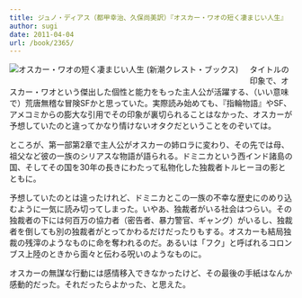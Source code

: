 ```yaml
---
title: ジュノ・ディアス（都甲幸治、久保尚美訳）『オスカー・ワオの短く凄まじい人生』
author: sugi
date: 2011-04-04
url: /book/2365/
---
```

<a href="http://www.amazon.co.jp/exec/obidos/ASIN/4105900897/chezsugi-22/ref=nosim/" name="amazletlink" target="_blank"><img src="http://i1.wp.com/ecx.images-amazon.com/images/I/51ba9r2cFsL._SL160_.jpg?w=660" alt="オスカー・ワオの短く凄まじい人生 (新潮クレスト・ブックス)" class="alignleft" style="float: left; margin: 0 20px 20px 0;" data-recalc-dims="1" /></a>

タイトルの印象で、オスカー・ワオという傑出した個性と能力をもった主人公が活躍する、（いい意味で）荒唐無稽な冒険SFかと思っていた。実際読み始めても、『指輪物語』やSF、アメコミからの膨大な引用でその印象が裏切られることはなかった、オスカーが予想していたのと違ってかなり情けないオタクだということをのぞいては。

ところが、第一部第2章で主人公がオスカーの姉ロラに変わり、その先では母、祖父など彼の一族のシリアスな物語が語られる。ドミニカという西インド諸島の国、そしてその国を30年の長きにわたって私物化した独裁者トルヒーヨの影とともに。

予想していたのとは違ったけれど、ドミニカとこの一族の不幸な歴史にのめり込むように一気に読み切ってしまった。いやあ、独裁者がいる社会はつらい。その独裁者の下には何百万の協力者（密告者、暴力警官、ギャング）がいるし、独裁者を倒しても別の独裁者がとってかわるだけだったりもする。オスカーも結局独裁の残滓のようなものに命を奪われるのだ。あるいは「フク」と呼ばれるコロンブス上陸のときから面々と伝わる呪いのようなものに。

オスカーの無謀な行動には感情移入できなかったけど、その最後の手紙はなんか感動的だった。それだったらよかった、と思えた。


